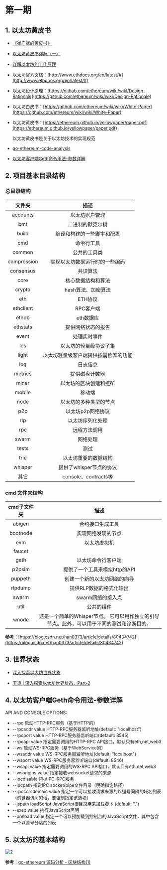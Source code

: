 # 第一期

## 1. 以太坊黄皮书

- [《崔广斌的黄皮书》](http://download.cxyym.com/blockchain/ethereum_yellowpaper_cn.pdf)

- [以太坊黄皮书详解（一）](https://yuan1028.github.io/ethereum-yellow-paper/)

- [详解以太坊的工作原理](https://www.8btc.com/article/142319)

- 以太坊官方文档：[http://www.ethdocs.org/en/latest/#](http://www.ethdocs.org/en/latest/#)

- 以太坊设计原理：[https://github.com/ethereum/wiki/wiki/Design-Rationale](https://github.com/ethereum/wiki/wiki/Design-Rationale)

- 以太坊白皮书：[https://github.com/ethereum/wiki/wiki/White-Paper](https://github.com/ethereum/wiki/wiki/White-Paper)

- 以太坊黄皮书：[https://ethereum.github.io/yellowpaper/paper.pdf](https://ethereum.github.io/yellowpaper/paper.pdf)

    以太坊黄皮书是关于以太坊技术的实现规范

- [go-ethereum-code-analysis](https://github.com/ZtesoftCS/go-ethereum-code-analysis)

- [以太坊客户端Geth命令用法-参数详解](https://learnblockchain.cn/2017/11/29/geth_cmd_options/)

## 2. 项目基本目录结构

### 总目录结构

文件夹|描述
:--:|:--:
accounts|以太坊账户管理
bmt|二进制的默克尔树
build|编译和构建的一些脚本和配置
cmd|命令行工具
common|公共的工具类
compression|实现以太坊数据运行时的一些编码
consensus|共识算法
core|核心数据结构和算法
crypto|hash算法、加密算法
eth|ETH协议
ethclient|RPC客户端
ethdb|eth数据库
ethstats|提供网络状态的报告
event|处理实时事件
les|以太坊的轻量级协议子集
light|以太坊轻量级客户端提供按需检索的功能
log|日志信息
metrics|提供磁盘计数器
miner|以太坊的区块创建和挖矿
mobile|移动端
node|以太坊的多种类型的节点
p2p|以太坊p2p网络协议
rlp|以太坊序列化处理
rpc|远程方法调用
swarm|网络处理
tests|测试
trie|以太坊重要的数据结构
whisper|提供了whisper节点的协议
其它|console、contracts等

### cmd 文件夹结构

|cmd子文件夹|描述|
|:--:|:--:|
abigen|合约接口生成工具
bootnode|实现网络发现的节点
evm|以太坊虚拟机
faucet|
geth|以太坊命令行客户端
p2psim|提供了一个工具来模拟http的API
puppeth|创建一个新的以太坊网络的向导
rlpdump|提供RLP数据的格式化输出
swarm|swarm网络的接入点
util|公共的组件
wnode|这是一个简单的Whisper节点。 它可以用作独立的引导节点。此外，可以用于不同的测试和诊断目的。

**参考：**[https://blog.csdn.net/han0373/article/details/80434742](https://blog.csdn.net/han0373/article/details/80434742)

## 3. 世界状态

- [深入探索以太坊世界状态](https://cloud.tencent.com/developer/news/304048)

- [干货 | 深入探索以太坊世界状态，Part-2](https://ethfans.org/posts/diving-into-ethereums-world-state-part-2)

## 4. 以太坊客户端Geth命令用法-参数详解

API AND CONSOLE OPTIONS:
  - --rpc                  启动HTTP-RPC服务（基于HTTP的）
  - --rpcaddr value        HTTP-RPC服务器监听地址(default: "localhost")
  - --rpcport value        HTTP-RPC服务器监听端口(default: 8545)
  - --rpcapi value         指定需要调用的HTTP-RPC API接口，默认只有eth,net,web3
  - --ws                   启动WS-RPC服务（基于WebService的）
  - --wsaddr value         WS-RPC服务器监听地址(default: "localhost")
  - --wsport value         WS-RPC服务器监听端口(default: 8546)
  - --wsapi value          指定需要调用的WS-RPC API接口，默认只有eth,net,web3
  - --wsorigins value      指定接收websocket请求的来源
  - --ipcdisable           禁掉IPC-RPC服务
  - --ipcpath              指定IPC socket/pipe文件目录（明确指定路径）
  - --rpccorsdomain value  指定一个可以接收请求来源的以逗号间隔的域名列表（浏览器访问的话，要强制指定该选项）
  - --jspath loadScript    JavaScript根目录用来加载脚本 (default: ".")
  - --exec value           执行JavaScript声明
  - --preload value        指定一个可以预加载到控制台的JavaScript文件，其中包含一个以逗号分隔的列表

## 5. 以太坊的基本结构

![2](http://ww1.sinaimg.cn/large/006alGmrly1g37tekmd9hj30ip0gaq8w.jpg)

**参考**：[go-ethereum 源码分析 - 区块结构(1)](https://stevenocean.github.io/2018/03/17/go-ethereum-source-analysize-1.html)